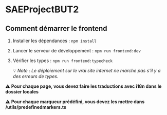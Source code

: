 # SAEProjectBUT2

## Comment démarrer le frontend

1. Installer les dépendances : `npm install`
2. Lancer le serveur de développement : `npm run frontend:dev`
3. Vérifier les types : `npm run frontend:typecheck`

   💡 *Note : Le déploiement sur le vrai site internet ne marche pas s'il y a des erreurs de types.*

⚠️ **Pour chaque page, vous devez faire les traductions avec i18n dans le dossier locales**

⚠️ **Pour chaque marqueur prédéfini, vous devez les mettre dans /utils/predefinedmarkers.ts**
